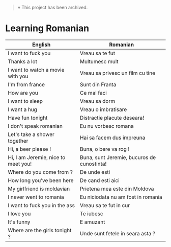 > :skull: This project has been archived. 

# Learning Romanian

| English            | Romanian        |
|--------------------|-----------------|
| I want to fuck you | Vreau sa te fut |
| Thanks a lot       | Multumesc mult                 |
| I want to watch a movie with you                   |    Vreau sa privesc un film cu tine             |
| I'm from france                 |    Sunt din Franta             |
| How are you                |   Ce mai faci              |
| I want to sleep                  |  Vreau sa dorm             |
| I want a hug                   |   Vreau o imbratisare              |
| Have fun tonight                |   Distractie placute deseara!              |
| I don't speak romanian                  | Eu nu vorbesc romana              |
| Let's take a shower together |          Hai sa facem dus impreuna
| Hi, a beer please !                   | Buna, o bere va rog !                |
| Hi, I am Jeremie, nice to meet you!                   |  Buna, sunt Jeremie, bucuros de cunostinta!               |
| Where do you come from ?                 | De unde esti                |
| How long you’ve been here                  | De cand esti aici                |
| My girlfriend is moldavian                  | Prietena mea este din Moldova                |
| I never went to romania                   | Eu niciodata nu am fost in romania                |
| I want to fuck you in the ass                   | Vreau sa te fut in cur                |
| I love you                  |  Te iubesc               |
| It's funny                   | E amuzant                |
| Where are the girls tonight ?                | Unde sunt fetele in seara asta ?              |

